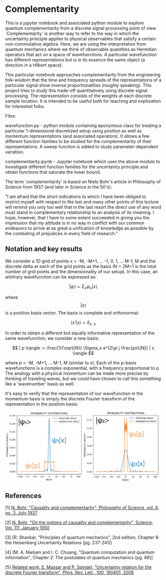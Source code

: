 # Complementarity

This is a jupyter notebook and associated python module to explore quantum complementarity from a discrete signal processing point of view. `Complementarity' is another way to refer to the way in which the uncertainty principle applies to physical observables that satisfy a certain non-commutative algebra. Here, we are using the interpretation from quantum mechanics where we think of observable quantities as Hermitian operators that act on a space of wavefunctions. A particular wavefunction has different representations but is in its essence the same object (a direction in a Hilbert space).

This particular notebook approaches complementarity from the engineering folk-wisdom that the time and frequency spreads of the representations of a particular signal show inverse proportionalities (roughly speaking). This project tries to study this trade-off quantitatively using discrete signal processing. The representation consists of the weights at each discrete sample location. It is intended to be useful both for teaching and exploration for interested folks. 

Files:

wavefunction.py - python module containing eponymous class for treating a particular 1-dimensional discretized setup using position as well as momentum representations (and associated operators). It allows a few different function families to be studied for the complementarity of their representations. A sweep function is added to study parameter-dependent variation.

complementarity.ipynb - Jupyter notebook which uses the above module to investigate different function families for the uncertainty principle and obtain functions that saturate the lower bound.

The term `complementarity' is based on Niels Bohr's article in Philosophy of Science from 1937 (and later in Science in the 50's):

"I am afraid that the short indications to which I have been obliged to restrict myself with respect to the last and many other points of this lecture will remind you only too well that in the last resort the direct use of any word must stand in complementary relationship to an analysis of its meaning. I hope, however, that I have to some extent succeeded in giving you the impression that my attitude is in no way in conflict with our common endeavors to arrive at as great a unification of knowledge as possible by the combating of prejudices in every field of research."

## Notation and key results

We consider a 1D grid of points x = -M, -M+1, ... -1, 0, 1, ... M-1, M and the discrete delta at each of the grid points as the basis (N = 2M+1 is the total number of grid points and the dimensionality of our setup). In this case, an arbitrary wavefunction can be expressed as:

$$ | \psi \rangle = \Sigma_x \psi_x | x \rangle $$

where $$ | x \rangle $$ is a position basis vector. The basis is complete and orthonormal:

$$ \langle x' | x \rangle = \delta_{x',x} $$

In order to obtain a different but equally informative representation of the same wavefunction, we consider a new basis:

$$ | p \rangle := \frac{1}{\sqrt{N}} \Sigma_x e^{2\pi j \frac{px}{N}} | x \rangle $$

where p = -M, -M+1, ... M-1, M (similar to x). Each of the p-basis wavefunctions is a complex exponential, with a frequency proportional to p. The analogy with a physical momentum can be made more precise by thinking of traveling waves, but we could have chosen to call this something like a 'wavenumber' basis as well. 

It's easy to verify that the representation of our wavefunction in the momentum basis is simply the discrete Fourier transform of the representation in the position basis:



![Wavefunctions illustrating the uncertainty tradeoff in position and momentum representations](20240521_illustration.png)



## References 

[1] [N. Bohr, "Causality and complementarity", Philosophy of Science, vol. 4, no. 3, July 1937](https://www.cambridge.org/core/journals/philosophy-of-science/article/abs/causality-and-complementarity/C193DEAB5C18330DD3739664761E8ECE)

[2] [N. Bohr, "On the notions of causality and complementarity", Science, Vol. 111, January 1950](https://www.science.org/doi/abs/10.1126/science.111.2873.51)

[3] [R. Shankar, "Principles of quantum mechanics", 2nd edition, Chapter 9: the Heisenberg Uncertainty Relations (pg. 237-241)]

[4] [M. A. Nielsen and I. C. Chuang, "Quantum computation and quantum information", Chapter 2: The postulates of quantum mechanics (pg. 89)]

[5] [Related work: S. Massar and P. Spindel, "Uncertainty relation for the discrete Fourier transform", Phys. Rev. Lett., 100, 190401, 2008](https://journals.aps.org/prl/abstract/10.1103/PhysRevLett.100.190401)

